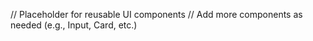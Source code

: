 // Placeholder for reusable UI components
// Add more components as needed (e.g., Input, Card, etc.)
